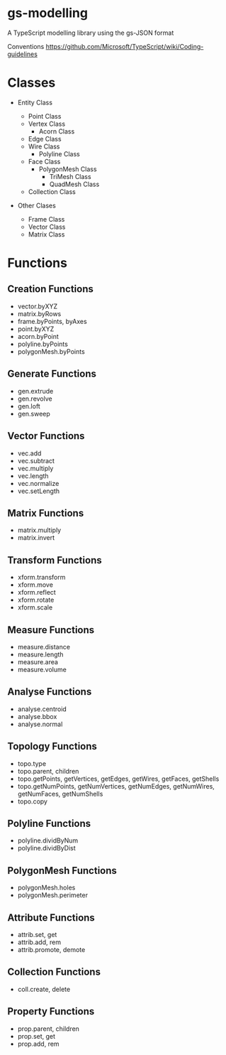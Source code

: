 # gs-modelling
A TypeScript modelling library using the gs-JSON format

Conventions
https://github.com/Microsoft/TypeScript/wiki/Coding-guidelines

# Classes

* Entity Class
  * Point Class
  * Vertex Class
    * Acorn Class
  * Edge Class
  * Wire Class
    * Polyline Class
  * Face Class
    * PolygonMesh Class
      * TriMesh Class
      * QuadMesh Class
  * Collection Class

* Other Clases
  * Frame Class
  * Vector Class
  * Matrix Class

# Functions

## Creation Functions
* vector.byXYZ
* matrix.byRows
* frame.byPoints, byAxes
* point.byXYZ
* acorn.byPoint
* polyline.byPoints
* polygonMesh.byPoints

## Generate Functions
* gen.extrude
* gen.revolve
* gen.loft
* gen.sweep

## Vector Functions
* vec.add
* vec.subtract
* vec.multiply
* vec.length
* vec.normalize
* vec.setLength

## Matrix Functions
* matrix.multiply
* matrix.invert

## Transform Functions
* xform.transform
* xform.move
* xform.reflect
* xform.rotate 
* xform.scale

## Measure Functions
* measure.distance
* measure.length
* measure.area
* measure.volume

## Analyse Functions
* analyse.centroid
* analyse.bbox
* analyse.normal

## Topology Functions
* topo.type
* topo.parent, children
* topo.getPoints, getVertices, getEdges, getWires, getFaces, getShells
* topo.getNumPoints, getNumVertices, getNumEdges, getNumWires, getNumFaces, getNumShells
* topo.copy

## Polyline Functions
* polyline.dividByNum
* polyline.dividByDist

## PolygonMesh Functions
* polygonMesh.holes
* polygonMesh.perimeter

## Attribute Functions
* attrib.set, get
* attrib.add, rem
* attrib.promote, demote

## Collection Functions
* coll.create, delete

## Property Functions
* prop.parent, children
* prop.set, get
* prop.add, rem
